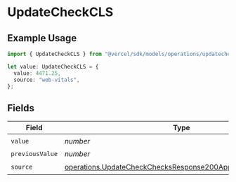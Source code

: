 # UpdateCheckCLS

## Example Usage

```typescript
import { UpdateCheckCLS } from "@vercel/sdk/models/operations/updatecheck.js";

let value: UpdateCheckCLS = {
  value: 4471.25,
  source: "web-vitals",
};
```

## Fields

| Field                                                                                                                                        | Type                                                                                                                                         | Required                                                                                                                                     | Description                                                                                                                                  |
| -------------------------------------------------------------------------------------------------------------------------------------------- | -------------------------------------------------------------------------------------------------------------------------------------------- | -------------------------------------------------------------------------------------------------------------------------------------------- | -------------------------------------------------------------------------------------------------------------------------------------------- |
| `value`                                                                                                                                      | *number*                                                                                                                                     | :heavy_check_mark:                                                                                                                           | N/A                                                                                                                                          |
| `previousValue`                                                                                                                              | *number*                                                                                                                                     | :heavy_minus_sign:                                                                                                                           | N/A                                                                                                                                          |
| `source`                                                                                                                                     | [operations.UpdateCheckChecksResponse200ApplicationJSONSource](../../models/operations/updatecheckchecksresponse200applicationjsonsource.md) | :heavy_check_mark:                                                                                                                           | N/A                                                                                                                                          |